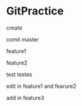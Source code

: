 # GitPractice

create

comit master

feature1

feature2

test
testes

edit in feature1 and fearure2

add in feature3

